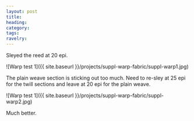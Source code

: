 ```yaml
---
layout: post
title: 
heading: 
category: 
tags: 
ravelry:
---
```

Sleyed the reed at 20 epi.

![Warp test 1]({{ site.baseurl }}/projects/suppl-warp-fabric/suppl-warp1.jpg)

The plain weave section is sticking out too much. Need to re-sley at 25 epi for the twill sections and leave at 20 epi for the plain weave.

![Warp test 1]({{ site.baseurl }}/projects/suppl-warp-fabric/suppl-warp2.jpg)

Much better.
